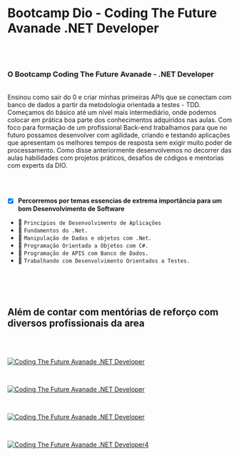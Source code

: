 # Bootcamp Dio - Coding The Future Avanade .NET Developer
<br>
<br>

### <p> O Bootcamp Coding The Future Avanade - .NET Developer
<br>
Ensinou como sair do 0 e criar minhas primeiras APIs que se conectam com banco de dados a partir da metodologia 
orientada a testes - TDD. Começamos do básico até um nível mais intermediário, onde podemos colocar em prática boa parte dos conhecimentos adquiridos nas aulas.
Com foco para formação de um profissional Back-end trabalhamos para que no futuro possamos desenvolver com agilidade, criando e testando aplicações que apresentam os melhores 
tempos de resposta sem exigir muito poder de processamento.
Como disse anteriormente desenvolvemos no decorrer das aulas habilidades com projetos práticos, desafios de códigos e mentorias com experts da DIO.</p>

<br>
<br>

- [X] **Percorremos por temas essencias de extrema importância para um bom Desenvolvimento de Software**
 - 🎯 `Princípios de Desenvolvimento de Aplicações`
 - 🎯 `Fundamentos do .Net.`
 - 🎯 `Manipulação de Dados e objetos com .Net.`
 - 🎯 `Programação Orientada a Objetos com C#.`
 - 🎯 `Programação de APIS com Banco de Dados.`
 - 🎯 `Trabalhando com Desenvolvimento Orientados a Testes.`
<br>
<br>
<br>

   ## Além de contar com mentórias de reforço com diversos profissionais da area
   <br>
   <br>
   
[![Coding The Future Avanade .NET Developer](https://img.youtube.com/vi/XPa4A8SN17k/0.jpg)](https://www.youtube.com/watch?v=XPa4A8SN17k)

<br>

[![Coding The Future Avanade .NET Developer](https://img.youtube.com/vi/trbw9MUAZT8&t=1s/0.jpg)](https://www.youtube.com/watch?v=trbw9MUAZT8&t=1s)

<br>

[![Coding The Future Avanade .NET Developer](https://img.youtube.com/vi/Vvx0Wb2T2TA/0.jpg)](https://www.youtube.com/watch?v=Vvx0Wb2T2TA)

<br>

[![Coding The Future Avanade .NET Developer4](https://img.youtube.com/vi/NwWkET6KVgU/0.jpg)](https://www.youtube.com/watch?v=NwWkET6KVgU)
    
